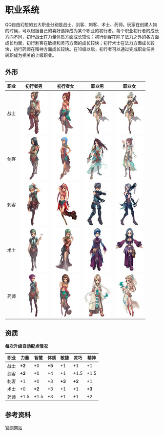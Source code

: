 # 职业系统

QQ自由幻想的五大职业分别是战士、剑客、刺客、术士、药师。玩家在创建人物的时候，可以根据自己的喜好选择成为某个职业的初行者。每个职业初行者的成长方向不同，初行战士在力量体质方面成长较快；初行剑客在除了法力之外的各方面成长均衡，初行刺客在敏捷和灵巧方面的成长较快；初行术士在法力方面成长较快，初行药师在精神方面成长较快。在10级以后，初行者可以通过完成职业任务转职成为相关的上级职业。

## 外形

| 职业 |                    初行者男                    |                    初行者女                    | 职业男                                          | 职业女                                          |
| ---- | :--------------------------------------------: | :--------------------------------------------: | ----------------------------------------------- | ----------------------------------------------- |
| 战士 | ![战士男](/static/images/game/zhiye/zs_nm.jpg) | ![战士女](/static/images/game/zhiye/zs_nw.jpg) | ![战士男+](/static/images/game/zhiye/zs_ow.jpg) | ![战士女+](/static/images/game/zhiye/zs_ow.jpg) |
| 剑客 | ![剑客男](/static/images/game/zhiye/jk_nm.jpg) | ![剑客女](/static/images/game/zhiye/jk_nw.jpg) | ![剑客男+](/static/images/game/zhiye/jk_om.jpg) | ![剑客女+](/static/images/game/zhiye/jk_ow.jpg) |
| 刺客 | ![刺客男](/static/images/game/zhiye/ck_nm.jpg) | ![刺客女](/static/images/game/zhiye/ck_nw.jpg) | ![刺客男+](/static/images/game/zhiye/ck_om.jpg) | ![刺客女+](/static/images/game/zhiye/ck_ow.jpg) |
| 术士 | ![术士男](/static/images/game/zhiye/ss_nm.jpg) | ![术士女](/static/images/game/zhiye/ss_nw.jpg) | ![术士男+](/static/images/game/zhiye/ss_om.jpg) | ![术士女+](/static/images/game/zhiye/ss_ow.jpg) |
| 药师 | ![药师男](/static/images/game/zhiye/ys_nm.jpg) | ![药师女](/static/images/game/zhiye/ys_nw.jpg) | ![药师男+](/static/images/game/zhiye/ys_om.jpg) | ![药师女+](/static/images/game/zhiye/ys_ow.jpg) |

## 资质

**每次升级自动配点情况**

| 职业 | 力量   | 智慧   | 体质   | 敏捷   | 灵巧   | 精神   |
| ---- | ------ | ------ | ------ | ------ | ------ | ------ |
| 战士 | **+2** | +0     | **+5** | +1     | +1     | +1     |
| 剑客 | **+2** | +0     | +4     | +1     | +1.5   | +1.5   |
| 刺客 | +1     | +0     | +3     | **+3** | **+2** | +1     |
| 术士 | +0     | **+2** | +3     | +1     | +1     | **+3** |
| 药师 | +1.5   | +1.5   | +3     | +1     | +1     | +2     |



## 参考资料

[官网网站](http://ffo.qq.com/new/gameData/zyxt_cxz.htm)